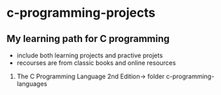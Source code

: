 # c-programming-projects

## My learning path for C programming

* include both learning projects and practive projets
* recourses are from classic books and online resources

1. The C Programming Language 2nd Edition->  folder c-programming-languages